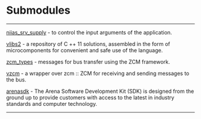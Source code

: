 # Submodules

---

[niias_srv_supply](http://bb.niias/projects/tool/repos/niias_srv_supply/browse) - to control the input arguments of the application.

[vlibs2](http://bb.niias/users/dleliuhin/repos/vsimple/browse) - a repository of C ++ 11 solutions, assembled in the form of microcomponents for convenient and safe use of the language.

[zcm_types](http://bb.niias/projects/ADO/repos/zcm_types/browse) - messages for bus transfer using the ZCM framework.

[vzcm](http://bb.niias/users/elapidae/repos/vzcm/browse) - a wrapper over zcm :: ZCM for receiving and sending messages to the bus.

[arenasdk](http://bb.niias/users/d.leliuhin/repos/arenasdk/browse) - The Arena Software Development Kit (SDK) is designed from the ground up to provide customers with access to the latest in industry standards and computer technology.

---